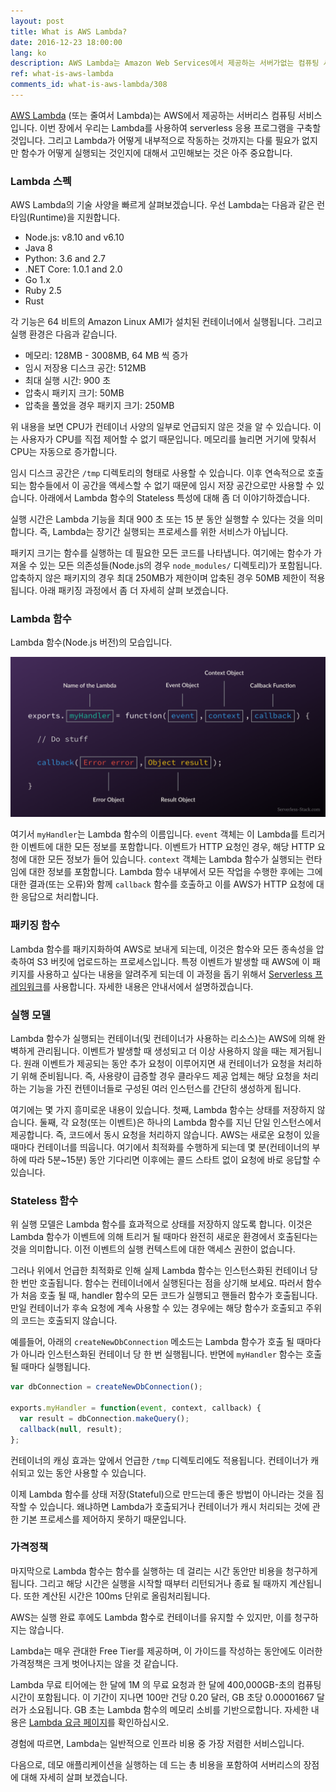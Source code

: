 ```yaml
---
layout: post
title: What is AWS Lambda?
date: 2016-12-23 18:00:00
lang: ko
description: AWS Lambda는 Amazon Web Services에서 제공하는 서버가없는 컴퓨팅 서비스입니다. 이벤트 (예 - HTTP 요청)에 응답하도록 요구되는 상태를 저장하지 않는 컨테이너에서 코드 조각 (람다 함수라고 함)을 실행합니다. 기능 실행이 완료되면 컨테이너가 꺼집니다. 사용자는 기능을 실행하는 데 걸리는 시간 동안 만 청구됩니다.
ref: what-is-aws-lambda
comments_id: what-is-aws-lambda/308
---
```


[AWS Lambda](https://aws.amazon.com/lambda/) (또는 줄여서 Lambda)는 AWS에서 제공하는 서버리스 컴퓨팅 서비스입니다. 이번 장에서 우리는 Lambda를 사용하여 serverless 응용 프로그램을 구축할 것입니다. 그리고 Lambda가 어떻게 내부적으로 작동하는 것까지는 다룰 필요가 없지만 함수가 어떻게 실행되는 것인지에 대해서 고민해보는 것은 아주 중요합니다.

### Lambda 스펙 

AWS Lambda의 기술 사양을 빠르게 살펴보겠습니다. 우선 Lambda는 다음과 같은 런타임(Runtime)을 지원합니다.

- Node.js: v8.10 and v6.10
- Java 8
- Python: 3.6 and 2.7
- .NET Core: 1.0.1 and 2.0
- Go 1.x
- Ruby 2.5
- Rust

각 기능은 64 비트의 Amazon Linux AMI가 설치된 컨테이너에서 실행됩니다. 그리고 실행 환경은 다음과 같습니다.

- 메모리: 128MB - 3008MB, 64 MB 씩 증가
- 임시 저장용 디스크 공간: 512MB
- 최대 실행 시간: 900 초 
- 압축시 패키지 크기: 50MB
- 압축을 풀었을 경우 패키지 크기: 250MB

위 내용을 보면 CPU가 컨테이너 사양의 일부로 언급되지 않은 것을 알 수 있습니다. 이는 사용자가 CPU를 직접 제어할 수 없기 때문입니다. 메모리를 늘리면 거기에 맞춰서 CPU는 자동으로 증가합니다.

임시 디스크 공간은 `/tmp` 디렉토리의 형태로 사용할 수 있습니다. 이후 연속적으로 호출되는 함수들에서 이 공간을 액세스할 수 없기 때문에 임시 저장 공간으로만 사용할 수 있습니다. 아래에서 Lambda 함수의 Stateless 특성에 대해 좀 더 이야기하겠습니다.

실행 시간은 Lambda 기능을 최대 900 초 또는 15 분 동안 실행할 수 있다는 것을 의미합니다. 즉, Lambda는 장기간 실행되는 프로세스를 위한 서비스가 아닙니다.

패키지 크기는 함수를 실행하는 데 필요한 모든 코드를 나타냅니다. 여기에는 함수가 가져올 수 있는 모든 의존성들(Node.js의 경우 `node_modules/` 디렉토리)가 포함됩니다. 압축하지 않은 패키지의 경우 최대 250MB가 제한이며 압축된 경우 50MB 제한이 적용됩니다. 아래 패키징 과정에서 좀 더 자세히 살펴 보겠습니다.

### Lambda 함수

Lambda 함수(Node.js 버전)의 모습입니다.


![Lambda 함수 구성 이미지](/assets/anatomy-of-a-lambda-function.png)

여기서 `myHandler`는 Lambda 함수의 이름입니다. `event` 객체는 이 Lambda를 트리거 한 이벤트에 대한 모든 정보를 포함합니다. 이벤트가 HTTP 요청인 경우, 해당 HTTP 요청에 대한 모든 정보가 들어 있습니다. `context` 객체는 Lambda 함수가 실행되는 런타임에 대한 정보를 포함합니다. Lambda 함수 내부에서 모든 작업을 수행한 후에는 그에 대한 결과(또는 오류)와 함께 `callback` 함수를 호출하고 이를 AWS가 HTTP 요청에 대한 응답으로 처리합니다.

### 패키징 함수

Lambda 함수를 패키지화하여 AWS로 보내게 되는데, 이것은 함수와 모든 종속성을 압축하여 S3 버킷에 업로드하는 프로세스입니다. 특정 이벤트가 발생할 때 AWS에 이 패키지를 사용하고 싶다는 내용을 알려주게 되는데 이 과정을 돕기 위해서 [Serverless 프레임워크](https://serverless.com)를 사용합니다. 자세한 내용은 안내서에서 설명하겠습니다.

### 실행 모델 

Lambda 함수가 실행되는 컨테이너(및 컨테이너가 사용하는 리소스)는 AWS에 의해 완벽하게 관리됩니다. 이벤트가 발생할 때 생성되고 더 이상 사용하지 않을 때는 제거됩니다. 원래 이벤트가 제공되는 동안 추가 요청이 이루어지면 새 컨테이너가 요청을 처리하기 위해 준비됩니다. 즉, 사용량이 급증할 경우 클라우드 제공 업체는 해당 요청을 처리하는 기능을 가진 컨텐이너들로 구성된 여러 인스턴스를 간단히 생성하게 됩니다. 

여기에는 몇 가지 흥미로운 내용이 있습니다. 첫째, Lambda 함수는 상태를 저장하지 않습니다. 둘째, 각 요청(또는 이벤트)은 하나의 Lambda 함수를 지닌 단일 인스턴스에서 제공합니다. 즉, 코드에서 동시 요청을 처리하지 않습니다. AWS는 새로운 요청이 있을 때마다 컨테이너를 띄웁니다. 여기에서 최적화를 수행하게 되는데 몇 분(컨테이너의 부하에 따라 5분~15분) 동안 기다리면 이후에는 콜드 스타트 없이 요청에 바로 응답할 수 있습니다.

### Stateless 함수 

위 실행 모델은 Lambda 함수를 효과적으로 상태를 저장하지 않도록 합니다. 이것은 Lambda 함수가 이벤트에 의해 트리거 될 때마다 완전히 새로운 환경에서 호출된다는 것을 의미합니다. 이전 이벤트의 실행 컨텍스트에 대한 액세스 권한이 없습니다.

그러나 위에서 언급한 최적화로 인해 실제 Lambda 함수는 인스턴스화된 컨테이너 당 한 번만 호출됩니다. 함수는 컨테이너에서 실행된다는 점을 상기해 보세요. 따러서 함수가 처음 호출 될 때, handler 함수의 모든 코드가 실행되고 핸들러 함수가 호출됩니다. 만일 컨테이너가 후속 요청에 계속 사용할 수 있는 경우에는 해당 함수가 호출되고 주위의 코드는 호출되지 않습니다.

예를들어, 아래의 `createNewDbConnection` 메소드는 Lambda 함수가 호출 될 때마다가 아니라 인스턴스화된 컨테이너 당 한 번 실행됩니다. 반면에 `myHandler` 함수는 호출 될 때마다 실행됩니다. 


``` javascript
var dbConnection = createNewDbConnection();

exports.myHandler = function(event, context, callback) {
  var result = dbConnection.makeQuery();
  callback(null, result);
};
```

컨테이너의 캐싱 효과는 앞에서 언급한 `/tmp` 디렉토리에도 적용됩니다. 컨테이너가 캐쉬되고 있는 동안 사용할 수 있습니다.

이제 Lambda 함수를 상태 저장(Stateful)으로 만드는데 좋은 방법이 아니라는 것을 짐작할 수 있습니다. 왜냐하면 Lambda가 호출되거나 컨테이너가 캐시 처리되는 것에 관한 기본 프로세스를 제어하지 못하기 때문입니다.


### 가격정책

마지막으로 Lambda 함수는 함수를 실행하는 데 걸리는 시간 동안만 비용을 청구하게 됩니다. 그리고 해당 시간은 실행을 시작할 때부터 리턴되거나 종료 될 때까지 계산됩니다. 또한 계산된 시간은 100ms 단위로 올림처리됩니다.

AWS는 실행 완료 후에도 Lambda 함수로 컨테이너를 유지할 수 있지만, 이를 청구하지는 않습니다.

Lambda는 매우 관대한 Free Tier를 제공하며, 이 가이드를 작성하는 동안에도 이러한 가격정책은 크게 벗어나지는 않을 것 같습니다.

Lambda 무료 티어에는 한 달에 1M 의 무료 요청과 한 달에 400,000GB-초의 컴퓨팅 시간이 포함됩니다. 이 기간이 지나면 100만 건당 0.20 달러, GB 초당 0.00001667 달러가 소요됩니다. GB 초는 Lambda 함수의 메모리 소비를 기반으로합니다. 자세한 내용은 [Lambda 요금 페이지](https://aws.amazon.com/lambda/pricing/)를 확인하십시오.

경험에 따르면, Lambda는 일반적으로 인프라 비용 중 가장 저렴한 서비스입니다.

다음으로, 데모 애플리케이션을 실행하는 데 드는 총 비용을 포함하여 서버리스의 장점에 대해 자세히 살펴 보겠습니다.


